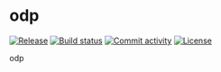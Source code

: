 # odp

[![Release](https://img.shields.io/github/v/release/open-data-products/odp)](https://img.shields.io/github/v/release/open-data-products/odp)
[![Build status](https://img.shields.io/github/actions/workflow/status/open-data-products/odp/main.yml?branch=main)](https://github.com/open-data-products/odp/actions/workflows/main.yml?query=branch%3Amain)
[![Commit activity](https://img.shields.io/github/commit-activity/m/open-data-products/odp)](https://img.shields.io/github/commit-activity/m/open-data-products/odp)
[![License](https://img.shields.io/github/license/open-data-products/odp)](https://img.shields.io/github/license/open-data-products/odp)

odp
